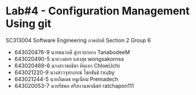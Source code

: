 # Lab#4 - Configuration Management Using git
SC313004 Software Engineering ภาคปกติ Section 2 Group 6
- 643020476-9	นายธนาบดี มุ่งรวยกลาง	TanabodeeM
- 643020490-5   นายวงศกร แสงสุข wongsakornss
- 643020469-6 นางสาวชลธิชา หินเทา ChloeUchi
- 643021220-9   นางสาวจุฑาภรณ์ ไชยขันธ์ rxuby
- 643021244-5 นายภีมเดช หนูเนียม Premadech
- 643020053-7 นายรัชพล ศรีสงวนพาณิชย์ ratchapon111
